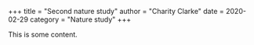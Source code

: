 +++
title = "Second nature study"
author = "Charity Clarke"
date = 2020-02-29
category = "Nature study"
+++

This is some content.
